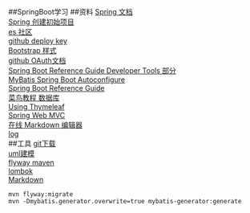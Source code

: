 ##SpringBoot学习
##资料
[Spring 文档](https://spring.io/guides)  
[Spring 创建初始项目](https://spring.io/guides/gs/serving-web-content/)  
[es 社区](https://elasticsearch.cn/explore)  
[github deploy key](https://developer.github.com/v3/guides/managing-deploy-keys/#deploy-keys)  
[Bootstrap 样式](https://v3.bootcss.com/getting-started/)  
[github OAuth文档](https://developer.github.com/apps/building-oauth-apps/creating-an-oauth-app/)  
[Spring Boot Reference Guide Developer Tools 部分](https://docs.spring.io/spring-boot/docs/2.0.0.RC1/reference/htmlsingle/#using-boot-devtools)  
[MyBatis Spring Boot Autoconfigure](www.mybatis.org/spring-boot-starter/mybatis-spring-boot-autoconfigure/index.html)  
[Spring Boot Reference Guide](https://docs.spring.io/spring-boot/docs/2.0.0.RC1/reference/htmlsingle/#boot-features-embedded-database-support)  
[菜鸟教程 数据库](https://www.runoob.com/mysql/mysql-insert-query.html)  
[Using Thymeleaf](https://www.thymeleaf.org/doc/tutorials/3.0/usingthymeleaf.html#setting-attribute-values)  
[Spring Web MVC](https://docs.spring.io/spring/docs/5.0.3.RELEASE/spring-framework-reference/web.html#mvc-handlermapping-interceptor)  
[在线 Markdown 编辑器](http://editor.md.ipandao.com/)  
[log](https://docs.spring.io/spring-boot/docs/current/reference/html/boot-features-logging.html)  
##工具
[git下载](https://git-scm.com/download)  
[uml建模](https://www.visual-paradigm.com/cn/)  
[flyway maven](https://flywaydb.org/getstarted/firststeps/maven)  
[lombok](https://www.projectlombok.org/)  
[Markdown](https://pandao.github.io/editor.md/)

```
mvn flyway:migrate  
mvn -Dmybatis.generator.overwrite=true mybatis-generator:generate
```
